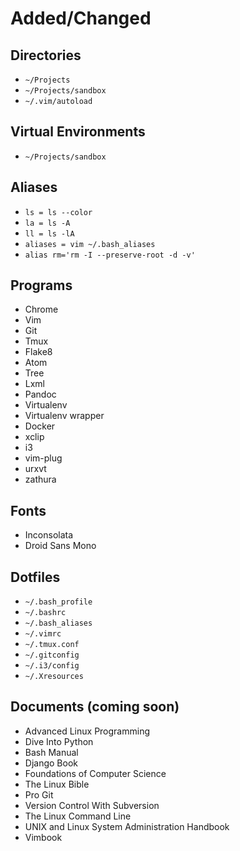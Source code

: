 Added/Changed
=============

Directories
-----------

* ``~/Projects``
* ``~/Projects/sandbox``
* ``~/.vim/autoload``

Virtual Environments
--------------------

* ``~/Projects/sandbox``

Aliases
-------

* ``ls = ls --color``
* ``la = ls -A``
* ``ll = ls -lA``
* ``aliases = vim ~/.bash_aliases``
* ``alias rm='rm -I --preserve-root -d -v'``

Programs
--------

* Chrome
* Vim
* Git
* Tmux
* Flake8
* Atom
* Tree
* Lxml
* Pandoc
* Virtualenv
* Virtualenv wrapper
* Docker
* xclip
* i3
* vim-plug
* urxvt
* zathura

Fonts
-----

* Inconsolata
* Droid Sans Mono

Dotfiles
--------

* ``~/.bash_profile``
* ``~/.bashrc``
* ``~/.bash_aliases``
* ``~/.vimrc``
* ``~/.tmux.conf``
* ``~/.gitconfig``
* ``~/.i3/config``
* ``~/.Xresources``

Documents (coming soon)
-----------------------

* Advanced Linux Programming
* Dive Into Python
* Bash Manual
* Django Book
* Foundations of Computer Science
* The Linux Bible
* Pro Git
* Version Control With Subversion
* The Linux Command Line
* UNIX and Linux System Administration Handbook
* Vimbook
